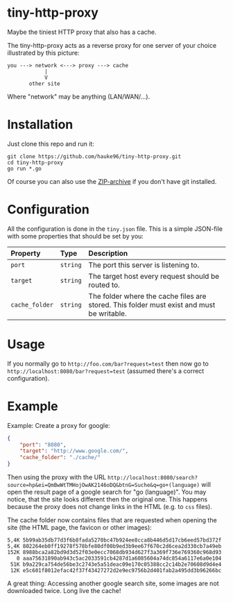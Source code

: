 # tiny-http-proxy
Maybe the tiniest HTTP proxy that also has a cache.

The tiny-http-proxy acts as a reverse proxy for one server of your choice illustrated by this picture:

```
you ---> network <---> proxy ---> cache
            |
            V
       other site
```
Where "network" may be anything (LAN/WAN/...).

# Installation
Just clone this repo and run it:

```
git clone https://github.com/hauke96/tiny-http-proxy.git
cd tiny-http-proxy
go run *.go
```
Of course you can also use the [ZIP-archive](https://github.com/hauke96/tiny-http-proxy/archive/master.zip) if you don't have git installed.

# Configuration
All the configuration is done in the `tiny.json` file. This is a simple JSON-file with some properties that should be set by you:

| Property | Type | Description |
|:---|:---|:---|
| `port` | `string` | The port this server is listening to. |
| `target` | `string` | The target host every request should be routed to. |
| `cache_folder` | `string` | The folder where the cache files are stored. This folder must exist and must be writable. |

# Usage
If you normally go to `http://foo.com/bar?request=test` then now go to `http://localhost:8080/bar?request=test` (assumed there's a correct configuration).

# Example
Example: Create a proxy for google:

```json
{
    "port": "8080",
    "target": "http://www.google.com/",
    "cache_folder": "./cache/"
}
```
Then using the proxy with the URL `http://localhost:8080/search?source=hp&ei=QmBwWtTMHojOwAK2146oDQ&btnG=Suche&q=go+(language)` will open the result page of a google search for "go (language)". You may notice, that the site looks different then the original one. This happens because the proxy does not change links in the HTML (e.g. to `css` files).

The cache folder now contains files that are requested when opening the site (the HTML page, the favicon or other images):
```
5,4K 5b99ab35db77d3f6b8fada5270bc47b924ee8cca8b446d5d17cb6eed57bd372f
5,4K 802264eb0ff19278f578bfe80df00b9ed3b9ee67f670c2d6cea2d330cb7a49eb
152K 8988bca2a82bd9d3d52f03e0ecc7068db934d627f3a369f736e769360c968d93
   0 aaa75631890ab943c5ac2033591cb4287d1a6085604a74dc854a6117e6a0e104
 51K b9a229ca754de56be3c2743e5a51deac09e170c05388cc2c14b2e70608d9d4e4
 12K e5c601f8012efac42f37f43427272d2e9ec9756b2d401fab2a495dd3b96266bc
```
A great thing: Accessing another google search site, some images are not downloaded twice. Long live the cache!
